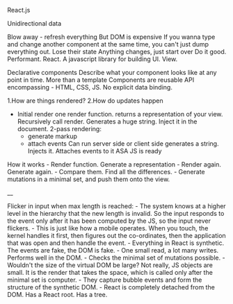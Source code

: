 React.js

Unidirectional data

Blow away - refresh everything
But DOM is expensive
If you wanna type and change another component at the same time, you can't just dump everything out.
Lose their state
Anything changes, just start over 
Do it good. Performant. React.
A javascript library for building UI.
View.

Declarative components
Describe what your component looks like at any point in time.
More than a template
Components are reusable API encompassing - HTML, CSS, JS.
No explicit data binding.

1.How are things rendered?
2.How do updates happen

- Initial render
one render function.
returns a representation of your view.
Recursively call render. Generates a huge string.
Inject it in the document.
2-pass rendering:
	- generate markup
	- attach events
Can run server side or client side
generates a string.
Injects it.
Attaches events to it ASA JS is ready

How it works
	- Render function. Generate a representation
	- Render again. Generate again.
	- Compare them. Find all the differences.
	- Generate mutations in a minimal set, and push them onto the view.

__

Flicker in input when max length is reached:
	- The system knows at a higher level in the hierarchy that the new length is invalid. So the input responds to the event only after it has been computed by the JS, so the input never flickers.
	- This is just like how a mobile operates. When you touch, the kernel handles it first, then figures out the co-ordinates, then the application that was open and then handle the event.
	- Everything in React is synthetic. The events are fake, the DOM is fake.
	- One small read, a lot many writes. Performs well in the DOM.
	- Checks the minimal set of mutations possible.
	- Wouldn't the size of the virtual DOM be large? Not really, JS objects are small. It is the render that takes the space, which is called only after the minimal set is computer.
	- They capture bubble events and form the structure of the synthetic DOM.
	- React is completely detached from the DOM. Has a React root. Has a tree.
